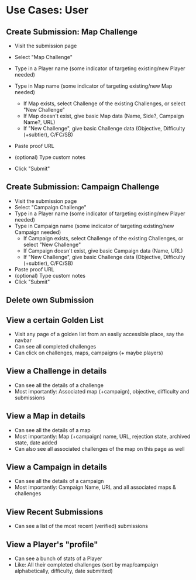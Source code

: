 # Use Cases: User

## Create Submission: Map Challenge

- Visit the submission page
- Select "Map Challenge"
- Type in a Player name (some indicator of targeting existing/new Player needed)
- Type in Map name (some indicator of targeting existing/new Map needed)
  - If Map exists, select Challenge of the existing Challenges, or select "New Challenge"
  - If Map doesn't exist, give basic Map data (Name, Side?, Campaign Name?, URL)
  - If "New Challenge", give basic Challenge data (Objective, Difficulty (+subtier), C/FC/SB)

- Paste proof URL
- (optional) Type custom notes
- Click "Submit"

## Create Submission: Campaign Challenge

- Visit the submission page
- Select "Campaign Challenge"
- Type in a Player name (some indicator of targeting existing/new Player needed)
- Type in Campaign name (some indicator of targeting existing/new Campaign needed)
  - If Campaign exists, select Challenge of the existing Challenges, or select "New Challenge"
  - If Campaign doesn't exist, give basic Campaign data (Name, URL)
  - If "New Challenge", give basic Challenge data (Objective, Difficulty (+subtier), C/FC/SB)
- Paste proof URL
- (optional) Type custom notes
- Click "Submit"

## Delete own Submission

## View a certain Golden List

- Visit any page of a golden list from an easily accessible place, say the navbar
- Can see all completed challenges
- Can click on challenges, maps, campaigns (+ maybe players)

## View a Challenge in details

- Can see all the details of a challenge
- Most importantly: Associated map (+campaign), objective, difficulty and submissions

## View a Map in details

- Can see all the details of a map
- Most importantly: Map (+campaign) name, URL, rejection state, archived state, date added
- Can also see all associated challenges of the map on this page as well

## View a Campaign in details

- Can see all the details of a campaign
- Most importantly: Campaign Name, URL and all associated maps & challenges

## View Recent Submissions

- Can see a list of the most recent (verified) submissions

## View a Player's "profile"

- Can see a bunch of stats of a Player
- Like: All their completed challenges (sort by map/campaign alphabetically, difficulty, date submitted)
